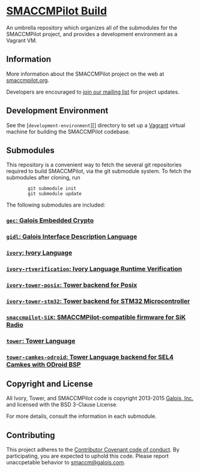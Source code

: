 # [SMACCMPilot Build][smaccmpilotbuild]

An umbrella repository which organizes all of the submodules for the SMACCMPilot
project, and provides a development environment as a Vagrant VM.

## Information

More information about the SMACCMPilot project on the web at
[smaccmpilot.org][].

Developers are encouraged to [join our mailing list][list] for project
updates.

[smaccmpilot.org]: http://smaccmpilot.org
[list]: http://community.galois.com/mailman/listinfo/smaccmpilot

## Development Environment

See the [`development-environment`][] directory to set up a [Vagrant][] virtual
machine for building the SMACCMPilot codebase.

[Vagrant]: https://vagrantup.com
[development-environment]: https://github.com/GaloisInc/smaccmpilot-build/tree/master/development-environment

## Submodules

This repository is a convenient way to fetch the several git repositories
required to build SMACCMPilot, via the git submodule system.
To fetch the submodules after cloning, run

```
        git submodule init
        git submodule update
```

The following submodules are included:

### [`gec`: Galois Embedded Crypto][gec]

[gec]: https://github.com/GaloisInc/gec

### [`gidl`: Galois Interface Description Language][gidl]

[gidl]: https://github.com/GaloisInc/gidl

### [`ivory`: Ivory Language][ivory]

[ivory]: https://github.com/GaloisInc/ivory

### [`ivory-rtverification`: Ivory Language Runtime Verification][ivory-rtverification]

[ivory-rtverification]: https://github.com/GaloisInc/ivory-rtverification

### [`ivory-tower-posix`: Tower backend for Posix][ivory-tower-posix]

[ivory-tower-posix]: https://github.com/GaloisInc/ivory-tower-posix

### [`ivory-tower-stm32`: Tower backend for STM32 Microcontroller][ivory-tower-stm32]

[ivory-tower-stm32]: https://github.com/GaloisInc/ivory-tower-stm32

### [`smaccmpilot-SiK`: SMACCMPilot-compatible firmware for SiK Radio][smaccmpilot-SiK]

[smaccmpilot-SiK]: https://github.com/GaloisInc/smaccmpilot-SiK

### [`tower`: Tower Language][tower]

[tower]: https://github.com/GaloisInc/tower

### [`tower-camkes-odroid`: Tower Language backend for SEL4 Camkes with ODroid BSP][tower-camkes-odroid]

[tower-camkes-odroid]: https://github.com/GaloisInc/tower-camkes-odroid

## Copyright and License

All Ivory, Tower, and SMACCMPilot code is copyright 2013-2015 [Galois,
Inc.](http://galois.com) and licensed with the BSD 3-Clause License.

For more details, consult the information in each submodule.

[smaccmpilotbuild]: http://github.com/GaloisInc/smaccmpilot-build

## Contributing

This project adheres to the
[Contributor Covenant code of conduct](CODE_OF_CONDUCT.md).
By participating, you are expected to uphold this code. Please report unaccpetable
behavior to [smaccm@galois.com](mailto:smaccm@galois.com).

